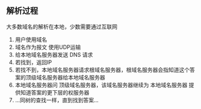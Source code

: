 ##  解析过程
大多数域名的解析在本地，少数需要通过互联网

1. 用户使用域名
2. 域名作为报文 使用UDP运输 
3. 给本地域名服务器发送 DNS 请求 
4. 若找到，返回IP
5. 若找不到，本地域名服务器请求根域名服务器，根域名服务器会指知道这个答案的顶级域名服务器给本地域名服务器
6. 本地域名服务器问 顶级域名服务器，该域名服务器继续为 本地域名服务器 提供知道答案的更下层的权服务器
7. ...同树的查找一样，直到找到答案... 
